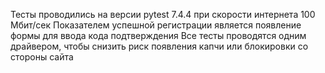 Тесты проводились на версии pytest 7.4.4 при скорости интернета 100 Мбит/сек
Показателем успешной регистрации является появление формы для ввода кода подтверждения
Все тесты проводятся одним драйвером, чтобы снизить риск появления капчи или блокировки со стороны сайта
